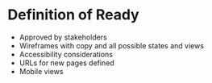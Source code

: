 # Definition of Ready

- Approved by stakeholders
- Wireframes with copy and all possible states and views
- Accessibility considerations
- URLs for new pages defined
- Mobile views
